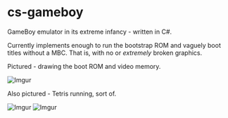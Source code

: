 # cs-gameboy

GameBoy emulator in its extreme infancy - written in C#. 

Currently implements enough to run the bootstrap ROM and vaguely boot titles without a MBC. That is, with no or _extremely_ broken graphics.  

Pictured - drawing the boot ROM and video memory.

![Imgur](https://i.imgur.com/N3k2aS7.png)

Also pictured - Tetris running, sort of.

![Imgur](https://imgur.com/SCIiq9b.png) ![Imgur](https://imgur.com/LTZ9uPP.png)
